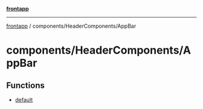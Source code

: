 [**frontapp**](../../../README.md)

***

[frontapp](../../../README.md) / components/HeaderComponents/AppBar

# components/HeaderComponents/AppBar

## Functions

- [default](functions/default.md)
